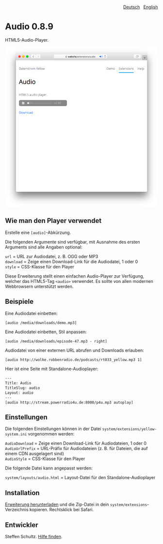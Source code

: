 <p align="right"><a href="README-de.md">Deutsch</a> &nbsp; <a href="README.md">English</a></p>

Audio 0.8.9
===========
HTML5-Audio-Player.

<p align="center"><img src="audio-screenshot.png?raw=true" alt="Bildschirmfoto"></p>

## Wie man den Player verwendet

Erstelle eine `[audio]`-Abkürzung.
 
Die folgenden Argumente sind verfügbar, mit Ausnahme des ersten Arguments sind alle Angaben optional:

`url` = URL zur Audiodatei, z. B. OGG oder MP3  
`download` = Zeige einen Download-Link für die Audiodatei, 1 oder 0  
`style` = CSS-Klasse für den Player 

Diese Erweiterung stellt einen einfachen Audio-Player zur Verfügung, welcher das HTML5-Tag `<audio>` verwendet. Es sollte von allen modernen Webbrowsern unterstützt werden. 

## Beispiele

Eine Audiodatei einbetten:

    [audio /media/downloads/demo.mp3]

Eine Audiodatei einbetten, Stil anpassen:

    [audio /media/downloads/episode-47.mp3 - right]

Audiodatei von einer externen URL abrufen und Downloads erlauben: 

    [audio http://wolke.robbenradio.de/podcasts/rt033_yellow.mp3 1]

Hier ist eine Seite mit Standalone-Audioplayer:

```
---
Title: Audio
TitleSlug: audio
Layout: audio
---
[audio http://stream.powerradio4u.de:8000/p4u.mp3 autoplay]
```

## Einstellungen

Die folgenden Einstellungen können in der Datei `system/extensions/yellow-system.ini` vorgenommen werden:

`AudioDownload` = Zeige einen Download-Link für Audiodateien, 1 oder 0  
`AudioUrlPrefix` = URL-Präfix für Audiodateien (z. B. für Dateien, die auf einem CDN ausgelagert sind)  
`AudioStyle` = CSS-Klasse für den Player  

Die folgende Datei kann angepasst werden:

`system/layouts/audio.html` = Layout-Datei für den Standalone-Audioplayer  

## Installation

[Erweiterung herunterladen](https://github.com/datenstrom/yellow-extensions/raw/master/zip/audio.zip) und die Zip-Datei in dein `system/extensions`-Verzeichnis kopieren. Rechtsklick bei Safari.

## Entwickler

Steffen Schultz. [Hilfe finden](https://github.com/schulle4u/yellow-extensions-schulle4u/issues).
